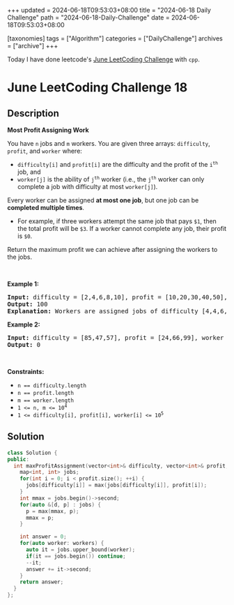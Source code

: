 +++
updated = 2024-06-18T09:53:03+08:00
title = "2024-06-18 Daily Challenge"
path = "2024-06-18-Daily-Challenge"
date = 2024-06-18T09:53:03+08:00

[taxonomies]
tags = ["Algorithm"]
categories = ["DailyChallenge"]
archives = ["archive"]
+++

Today I have done leetcode's [June LeetCoding Challenge](https://leetcode.com/problems/most-profit-assigning-work/) with `cpp`.

<!-- more -->

# June LeetCoding Challenge 18

## Description

**Most Profit Assigning Work**

<p>You have <code>n</code> jobs and <code>m</code> workers. You are given three arrays: <code>difficulty</code>, <code>profit</code>, and <code>worker</code> where:</p>

<ul>
	<li><code>difficulty[i]</code> and <code>profit[i]</code> are the difficulty and the profit of the <code>i<sup>th</sup></code> job, and</li>
	<li><code>worker[j]</code> is the ability of <code>j<sup>th</sup></code> worker (i.e., the <code>j<sup>th</sup></code> worker can only complete a job with difficulty at most <code>worker[j]</code>).</li>
</ul>

<p>Every worker can be assigned <strong>at most one job</strong>, but one job can be <strong>completed multiple times</strong>.</p>

<ul>
	<li>For example, if three workers attempt the same job that pays <code>$1</code>, then the total profit will be <code>$3</code>. If a worker cannot complete any job, their profit is <code>$0</code>.</li>
</ul>

<p>Return the maximum profit we can achieve after assigning the workers to the jobs.</p>

<p>&nbsp;</p>
<p><strong class="example">Example 1:</strong></p>

<pre>
<strong>Input:</strong> difficulty = [2,4,6,8,10], profit = [10,20,30,40,50], worker = [4,5,6,7]
<strong>Output:</strong> 100
<strong>Explanation:</strong> Workers are assigned jobs of difficulty [4,4,6,6] and they get a profit of [20,20,30,30] separately.
</pre>

<p><strong class="example">Example 2:</strong></p>

<pre>
<strong>Input:</strong> difficulty = [85,47,57], profit = [24,66,99], worker = [40,25,25]
<strong>Output:</strong> 0
</pre>

<p>&nbsp;</p>
<p><strong>Constraints:</strong></p>

<ul>
	<li><code>n == difficulty.length</code></li>
	<li><code>n == profit.length</code></li>
	<li><code>m == worker.length</code></li>
	<li><code>1 &lt;= n, m &lt;= 10<sup>4</sup></code></li>
	<li><code>1 &lt;= difficulty[i], profit[i], worker[i] &lt;= 10<sup>5</sup></code></li>
</ul>


## Solution

``` cpp
class Solution {
public:
  int maxProfitAssignment(vector<int>& difficulty, vector<int>& profit, vector<int>& workers) {
    map<int, int> jobs;
    for(int i = 0; i < profit.size(); ++i) {
      jobs[difficulty[i]] = max(jobs[difficulty[i]], profit[i]);
    }
    int mmax = jobs.begin()->second;
    for(auto &[d, p] : jobs) {
      p = max(mmax, p);
      mmax = p;
    }

    int answer = 0;
    for(auto worker: workers) {
      auto it = jobs.upper_bound(worker);
      if(it == jobs.begin()) continue;
      --it;
      answer += it->second;
    }
    return answer;
  }
};
```
